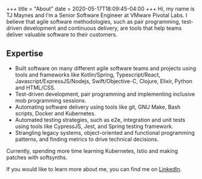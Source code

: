 +++
title = "About"
date = 2020-05-17T18:09:45-04:00
+++
Hi, my name is TJ Maynes and I’m a Senior Software Engineer at VMware Pivotal Labs. I believe that agile software methodologies, such as pair programming, test-driven development and continuous delivery, are tools that help teams deliver valuable software to their customers.

## Expertise
- Built software on many different agile software teams and projects using tools and frameworks like Kotlin/Spring, Typescript/React, Javascript/ExpressJS/Nodejs, Swift/Objective-C, Clojure, Elixir, Python and HTML/CSS.
- Test-driven development, pair programming and implementing inclusive mob programming sessions.
- Automating software delivery using tools like git, GNU Make, Bash scripts, Docker and Kubernetes.
- Automated testing strategies, such as e2e, integration and unit tests using tools like CypressJS, Jest, and Spring testing framework.
- Strangling legacy systems, object-oriented and functional programming patterns, and finding metrics to drive technical decisions.

Currently, spending more time learning Kubernetes, Istio and making patches with softsynths.

If you would like to learn more about me, you can find me on [LinkedIn](https://linkedin.com/in/tjmaynes).
